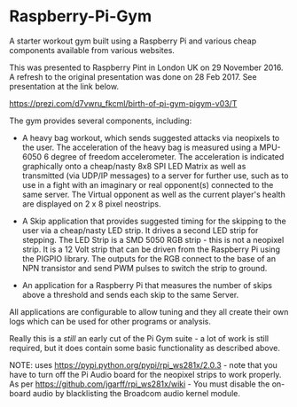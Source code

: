 # Raspberry-Pi-Gym
A starter workout gym built using a Raspberry Pi and various cheap components available from various websites.

This was presented to Raspberry Pint in London UK on 29 November 2016.  A refresh to the original presentation was done on 28 Feb 2017.  See presentation at the link below.  

https://prezi.com/d7vwru_fkcml/birth-of-pi-gym-pigym-v03/T

The gym provides several components, including:
- A heavy bag workout, which sends suggested attacks via neopixels to the user.  The acceleration of the heavy bag is measured using a MPU-6050 6 degree of freedom accelerometer.  The acceleration is indicated graphically onto a cheap/nasty 8x8 SPI LED Matrix as well as transmitted (via UDP/IP messages) to a server for further use, such as to use in a fight with an imaginary or real opponent(s) connected to the same server.  The Virtual opponent as well as the current player's health are displayed on 2 x 8 pixel neostrips.   

- A Skip application that provides suggested timing for the skipping to the user via a cheap/nasty LED strip.  It drives a second LED strip for stepping.  The LED Strip is a SMD 5050 RGB strip - this is not a neopixel strip.  It is a 12 Volt strip that can be driven from the Raspberry Pi using the PIGPIO library.  The outputs for the RGB connect to the base of an NPN transistor and send PWM pulses to switch the strip to ground. 

- An application for a Raspberry Pi that measures the number of skips above a threshold and sends each skip to the same Server.  

All applications are configurable to allow tuning and they all create their own logs which can be used for other programs or analysis.  

Really this is a _still_ an early cut of the Pi Gym suite - a lot of work is still required, but it does contain some basic functionality as described above.  

NOTE: uses https://pypi.python.org/pypi/rpi_ws281x/2.0.3 - note that you have to turn off the Pi Audio board for the neopixel strips
to work properly. As per https://github.com/jgarff/rpi_ws281x/wiki - You must disable the on-board audio by blacklisting the Broadcom audio kernel module.
